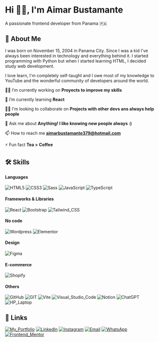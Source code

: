 # Hi 👋🏻, I'm Aimar Bustamante
A passionate frontend developer from Panama 🇵🇦

## 🚀 About Me
I was born on November 15, 2004 in Panama City. Since I was a kid I've always been interested in technology and everything behind it. I started programming with Python but when I started learning HTML, I decided study web development.

I love learn, I'm completely self-taught and I owe most of my knowledge to YouTube and the wonderful community of developers around the world.

👩‍💻 I’m currently working on **Proyects to improve my skills**

🧠 I’m currently learning **React**

👯‍♀️ I'm looking to collaborate on **Projects with other devs ans always help people**

💬 Ask me about **Anything! I like knowing new people always :)**

📫 How to reach me **aimarbustamante379@hotmail.com**

⚡ Fun fact **Tea > Coffee**

## 🛠 Skills

#### Languages
![HTML5](https://img.shields.io/badge/HTML5-E34F26?style=for-the-badge&logo=html5&logoColor=white)
![CSS3](https://img.shields.io/badge/CSS3-1572B6?style=for-the-badge&logo=css3&logoColor=white)
![Sass](https://img.shields.io/badge/Sass-CC6699?style=for-the-badge&logo=sass&logoColor=white)
![JavaScript](https://img.shields.io/badge/JavaScript-323330?style=for-the-badge&logo=javascript&logoColor=F7DF1E)
![TypeScript](https://img.shields.io/badge/TypeScript-007ACC?style=for-the-badge&logo=typescript&logoColor=white)

#### Frameworks & Libraries

![React](https://img.shields.io/badge/React-20232A?style=for-the-badge&logo=react&logoColor=61DAFB) 
![Bootstrap](https://img.shields.io/badge/Bootstrap-563D7C?style=for-the-badge&logo=bootstrap&logoColor=white)
![Tailwind_CSS](https://img.shields.io/badge/Tailwind_CSS-38B2AC?style=for-the-badge&logo=tailwind-css&logoColor=white)

#### No code
![Wordpress](https://img.shields.io/badge/Wordpress-21759B?style=for-the-badge&logo=wordpress&logoColor=white) 
![Elementor](https://img.shields.io/badge/Elementor-92003B?style=for-the-badge&logo=elementor&logoColor=white) 

#### Design
![Figma](https://img.shields.io/badge/Figma-F24E1E?style=for-the-badge&logo=figma&logoColor=white) 

#### E-commerce
![Shopify](https://img.shields.io/badge/shopify-8DB543?style=for-the-badge&logo=Shopify&logoColor=white) 

#### Others
![GitHub](https://img.shields.io/badge/GitHub-100000?style=for-the-badge&logo=github&logoColor=white) 
![GIT](https://img.shields.io/badge/GIT-E44C30?style=for-the-badge&logo=git&logoColor=white)
![Vite](https://img.shields.io/badge/Vite-B73BFE?style=for-the-badge&logo=vite&logoColor=FFD62E)
![Visual_Studio_Code](https://img.shields.io/badge/Visual_Studio_Code-0078D4?style=for-the-badge&logo=visual%20studio%20code&logoColor=white)
![Notion](https://img.shields.io/badge/Notion-000000?style=for-the-badge&logo=notion&logoColor=white)
![ChatGPT](https://img.shields.io/badge/ChatGPT-74aa9c?style=for-the-badge&logo=openai&logoColor=white) 
![HP_Laptop](https://img.shields.io/badge/hp%20laptop-0096D6?style=for-the-badge&logo=hp&logoColor=white) 

## 🔗 Links
[![My_Portfolio](https://img.shields.io/badge/my_portfolio-000?style=for-the-badge&logo=ko-fi&logoColor=white)](https://aimarbusta.netlify.app/)
[![LinkedIn](https://img.shields.io/badge/linkedin-0A66C2?style=for-the-badge&logo=linkedin&logoColor=white)](https://www.linkedin.com/in/aimarbustamante/)
[![Instagram](https://img.shields.io/badge/Instagram-E4405F?style=for-the-badge&logo=instagram&logoColor=white)](https://www.instagram.com/aimarbusta.dev/) 
[![Email](https://img.shields.io/badge/Microsoft_Outlook-0078D4?style=for-the-badge&logo=microsoft-outlook&logoColor=white)](mailto:aimarbustamante379@hotmail.com) 
[![WhatsApp](https://img.shields.io/badge/WhatsApp-25D366?style=for-the-badge&logo=whatsapp&logoColor=white)](https://wa.me/65167602) 
[![Frontend_Mentor](https://img.shields.io/badge/Frontend_Mentor-3F54A3?style=for-the-badge&logo=frontendmentor&logoColor=white)](https://www.frontendmentor.io/profile/AimarBustamante) 

